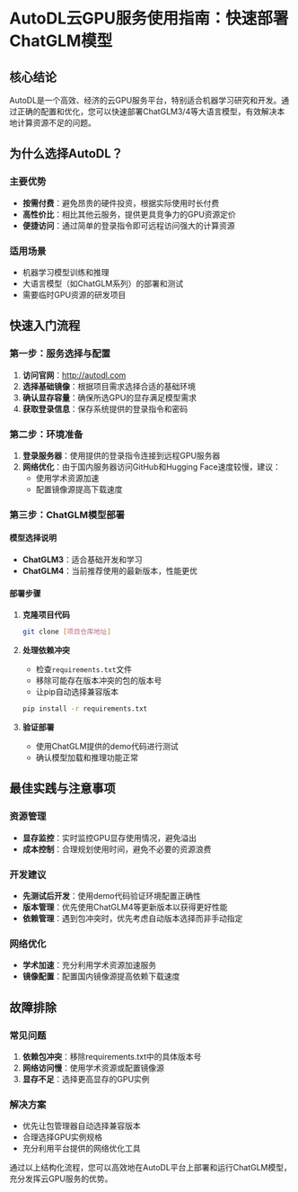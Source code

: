 # AutoDL云GPU服务使用指南：快速部署ChatGLM模型

## 核心结论
AutoDL是一个高效、经济的云GPU服务平台，特别适合机器学习研究和开发。通过正确的配置和优化，您可以快速部署ChatGLM3/4等大语言模型，有效解决本地计算资源不足的问题。

## 为什么选择AutoDL？

### 主要优势
- **按需付费**：避免昂贵的硬件投资，根据实际使用时长付费
- **高性价比**：相比其他云服务，提供更具竞争力的GPU资源定价
- **便捷访问**：通过简单的登录指令即可远程访问强大的计算资源

### 适用场景
- 机器学习模型训练和推理
- 大语言模型（如ChatGLM系列）的部署和测试
- 需要临时GPU资源的研发项目

## 快速入门流程

### 第一步：服务选择与配置
1. **访问官网**：http://autodl.com
2. **选择基础镜像**：根据项目需求选择合适的基础环境
3. **确认显存容量**：确保所选GPU的显存满足模型需求
4. **获取登录信息**：保存系统提供的登录指令和密码

### 第二步：环境准备
1. **登录服务器**：使用提供的登录指令连接到远程GPU服务器
2. **网络优化**：由于国内服务器访问GitHub和Hugging Face速度较慢，建议：
   - 使用学术资源加速
   - 配置镜像源提高下载速度

### 第三步：ChatGLM模型部署

#### 模型选择说明
- **ChatGLM3**：适合基础开发和学习
- **ChatGLM4**：当前推荐使用的最新版本，性能更优

#### 部署步骤
1. **克隆项目代码**
   ```bash
   git clone [项目仓库地址]
   ```

2. **处理依赖冲突**
   - 检查`requirements.txt`文件
   - 移除可能存在版本冲突的包的版本号
   - 让pip自动选择兼容版本
   ```bash
   pip install -r requirements.txt
   ```

3. **验证部署**
   - 使用ChatGLM提供的demo代码进行测试
   - 确认模型加载和推理功能正常

## 最佳实践与注意事项

### 资源管理
- **显存监控**：实时监控GPU显存使用情况，避免溢出
- **成本控制**：合理规划使用时间，避免不必要的资源浪费

### 开发建议
- **先测试后开发**：使用demo代码验证环境配置正确性
- **版本管理**：优先使用ChatGLM4等更新版本以获得更好性能
- **依赖管理**：遇到包冲突时，优先考虑自动版本选择而非手动指定

### 网络优化
- **学术加速**：充分利用学术资源加速服务
- **镜像配置**：配置国内镜像源提高依赖下载速度

## 故障排除

### 常见问题
1. **依赖包冲突**：移除requirements.txt中的具体版本号
2. **网络访问慢**：使用学术资源或配置镜像源
3. **显存不足**：选择更高显存的GPU实例

### 解决方案
- 优先让包管理器自动选择兼容版本
- 合理选择GPU实例规格
- 充分利用平台提供的网络优化工具

通过以上结构化流程，您可以高效地在AutoDL平台上部署和运行ChatGLM模型，充分发挥云GPU服务的优势。